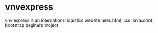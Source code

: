# vnvexpress
vnv express is an international logistics website
used html, css, javascript, bootstrap
beginers project
